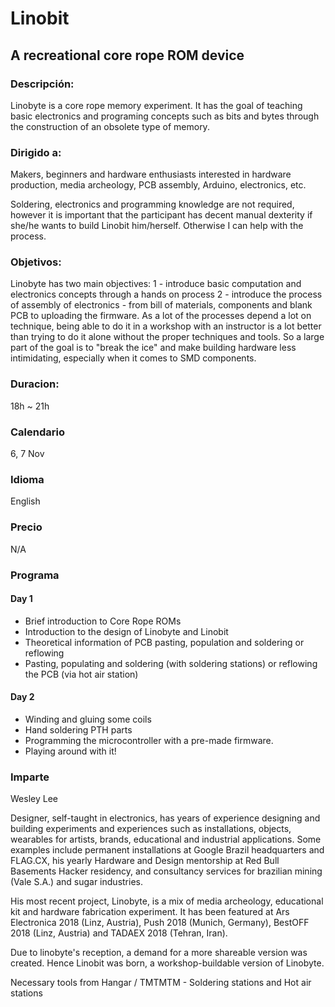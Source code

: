 # Linobit
## A recreational core rope ROM device


### Descripción:
Linobyte is a core rope memory experiment. It has the goal of teaching basic electronics and programing concepts such as bits and bytes through the construction of an obsolete type of memory.

### Dirigido a:
Makers, beginners and hardware enthusiasts interested in hardware production, media archeology, PCB assembly, Arduino, electronics, etc. 

Soldering, electronics and programming knowledge are not required, however it is important that the participant has decent manual dexterity if she/he wants to build Linobit him/herself. Otherwise I can help with the process.

### Objetivos:
Linobyte has two main objectives: 
1 - introduce basic computation and electronics concepts through a hands on process
2 - introduce the process of assembly of electronics - from bill of materials, components and blank PCB to uploading the firmware. As a lot of the processes depend a lot on technique, being able to do it in a workshop with an instructor is a lot better than trying to do it alone without the proper techniques and tools. So a large part of the goal is to "break the ice" and make building hardware less intimidating, especially when it comes to SMD components.



### Duracion:
18h ~ 21h

### Calendario
6, 7 Nov

### Idioma
English

### Precio
N/A

### Programa

#### Day 1
 - Brief introduction to Core Rope ROMs
 - Introduction to the design of Linobyte and Linobit
 - Theoretical information of PCB pasting, population and soldering or reflowing
 - Pasting, populating and soldering (with soldering stations) or reflowing the PCB (via hot air station)

#### Day 2
 - Winding and gluing some coils
 - Hand soldering PTH parts
 - Programming the microcontroller with a pre-made firmware.
 - Playing around with it!


### Imparte

Wesley Lee

Designer, self-taught in electronics, has years of experience designing and building experiments and experiences such as installations, objects, wearables for artists, brands, educational and industrial applications. Some examples include permanent installations at Google Brazil headquarters and FLAG.CX, his yearly Hardware and Design mentorship at Red Bull Basements Hacker residency, and consultancy services for brazilian mining (Vale S.A.) and sugar industries.

His most recent project, Linobyte, is a mix of media archeology, educational kit and hardware fabrication experiment. It has been featured at Ars Electronica 2018 (Linz, Austria), Push 2018 (Munich, Germany), BestOFF 2018 (Linz, Austria) and TADAEX 2018 (Tehran, Iran).

Due to linobyte's reception, a demand for a more shareable version was created. Hence Linobit was born, a workshop-buildable version of Linobyte.







Necessary tools from Hangar / TMTMTM - Soldering stations and Hot air stations













